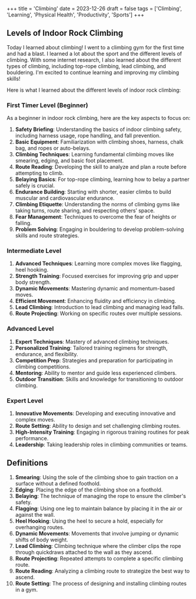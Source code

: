 +++
title = 'Climbing'
date = 2023-12-26
draft = false
tags = ['Climbing', 'Learning', 'Physical Health', 'Productivity', 'Sports']
+++

## Levels of Indoor Rock Climbing

Today I learned about climbing! I went to a climbing gym for the first time and had a blast. I learned a lot about the sport and the different levels of climbing. With some internet research, I also learned about the different types of climbing, including top-rope climbing, lead climbing, and bouldering. I'm excited to continue learning and improving my climbing skills!

Here is what I learned about the different levels of indoor rock climbing:

### First Timer Level (Beginner)

As a beginner in indoor rock climbing, here are the key aspects to focus on:

1. **Safety Briefing**: Understanding the basics of indoor climbing safety, including harness usage, rope handling, and fall prevention.
2. **Basic Equipment**: Familiarization with climbing shoes, harness, chalk bag, and ropes or auto-belays.
3. **Climbing Techniques**: Learning fundamental climbing moves like smearing, edging, and basic foot placement.
4. **Route Reading**: Developing the skill to analyze and plan a route before attempting to climb.
5. **Belaying Basics**: For top-rope climbing, learning how to belay a partner safely is crucial.
6. **Endurance Building**: Starting with shorter, easier climbs to build muscular and cardiovascular endurance.
7. **Climbing Etiquette**: Understanding the norms of climbing gyms like taking turns, route sharing, and respecting others’ space.
8. **Fear Management**: Techniques to overcome the fear of heights or falling.
9. **Problem Solving**: Engaging in bouldering to develop problem-solving skills and route strategies.

### Intermediate Level
1. **Advanced Techniques**: Learning more complex moves like flagging, heel hooking.
2. **Strength Training**: Focused exercises for improving grip and upper body strength.
3. **Dynamic Movements**: Mastering dynamic and momentum-based moves.
4. **Efficient Movement**: Enhancing fluidity and efficiency in climbing.
5. **Lead Climbing**: Introduction to lead climbing and managing lead falls.
6. **Route Projecting**: Working on specific routes over multiple sessions.

### Advanced Level
1. **Expert Techniques**: Mastery of advanced climbing techniques.
2. **Personalized Training**: Tailored training regimens for strength, endurance, and flexibility.
3. **Competition Prep**: Strategies and preparation for participating in climbing competitions.
4. **Mentoring**: Ability to mentor and guide less experienced climbers.
5. **Outdoor Transition**: Skills and knowledge for transitioning to outdoor climbing.

### Expert Level
1. **Innovative Movements**: Developing and executing innovative and complex moves.
2. **Route Setting**: Ability to design and set challenging climbing routes.
3. **High-Intensity Training**: Engaging in rigorous training routines for peak performance.
4. **Leadership**: Taking leadership roles in climbing communities or teams.

## Definitions

1. **Smearing**: Using the sole of the climbing shoe to gain traction on a surface without a defined foothold.
2. **Edging**: Placing the edge of the climbing shoe on a foothold.
3. **Belaying**: The technique of managing the rope to ensure the climber's safety.
4. **Flagging**: Using one leg to maintain balance by placing it in the air or against the wall.
5. **Heel Hooking**: Using the heel to secure a hold, especially for overhanging routes.
6. **Dynamic Movements**: Movements that involve jumping or dynamic shifts of body weight.
7. **Lead Climbing**: Climbing technique where the climber clips the rope through quickdraws attached to the wall as they ascend.
8. **Route Projecting**: Repeated attempts to complete a specific climbing route.
9. **Route Reading**: Analyzing a climbing route to strategize the best way to ascend.
10. **Route Setting**: The process of designing and installing climbing routes in a gym.